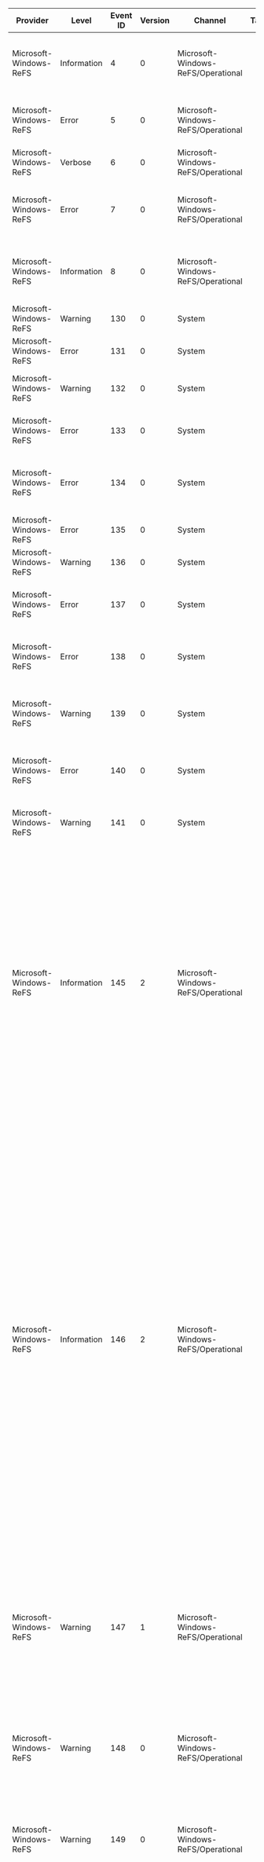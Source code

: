 Provider                |  Level        |  Event ID  |  Version  |  Channel                             |  Task  |  Opcode  |  Keyword          |  Message
------------------------|---------------|------------|-----------|--------------------------------------|--------|----------|-------------------|------------------------------------------------------------------------------------------------------------------------------------------------------------------------------------------------------------------------------------------------------------------------------------------------------------------------------------------------------------------------------------------------------------------------------------------------------------------------------------------------------------------------------------------------------------------------------------------------------------------------------------------------------------------------------------------------------------------------------------------------------------------------------------------------------------------------------------------------------------------------------------------------------------------------------------------------------------------------------------------------------------------------------------------------------------------------------------------------------------------------------------------------------------------------------------------------------------------------------------------------------------------------------------------------------------------------------------------------------------------------------------------------------------------------------------------------------------------------------------------------------------------------------------------------------------------------------------------------------------------------------------------------------------------------------------------------------------------------------------------------------------------------------------------------------------------------------------------------------------------------------------------------------------------------------------------------------------------------------------------------------------------------------------------------------------------------------------------------------------------------------------------------------------------------------------------------------------------------------------------------------------------------------------------------------------------------------------------------------------------------------------------------------------------------------------------------------------------------------------------------------------------------------------------------------------------------------------------------------------------------------------------------------------------------------------------------------------------------------------------------------------------------------------------------------------------------------------------------------------------------------------------------------------------------------------------------------------------------------------------------------------------------------------
Microsoft-Windows-ReFS  |  Information  |  4         |  0        |  Microsoft-Windows-ReFS/Operational  |        |          |  VolumeMount      |  The ReFS volume has been successfully mounted.Volume GUID:{VolumeGuid}Volume Name:{VolumeName}Volume Label:{VolumeLabel}Device Name:{DeviceName}
Microsoft-Windows-ReFS  |  Error        |  5         |  0        |  Microsoft-Windows-ReFS/Operational  |        |          |  VolumeMount      |  ReFS failed to mount the volume.Context: {Context}Error: {Status}Volume GUID:{VolumeGuid}DeviceName:{DeviceName}Volume Name:{VolumeName}
Microsoft-Windows-ReFS  |  Verbose      |  6         |  0        |  Microsoft-Windows-ReFS/Operational  |        |          |  VolumeMount      |  ReFS is mounting the volume.Context: {Context}Progress: {Progress}
Microsoft-Windows-ReFS  |  Error        |  7         |  0        |  Microsoft-Windows-ReFS/Operational  |        |          |  VolumeMount      |  ReFS failed to mount the volume. Version {MajorVersionOnDisk}.{MinorVersionOnDisk} doesn't match expected value {MajorVersionExpected}.{MinorVersionExpected} Context: {Context}
Microsoft-Windows-ReFS  |  Information  |  8         |  0        |  Microsoft-Windows-ReFS/Operational  |        |          |  VolumeFillRatio  |  ReFS fast tier is filling up for volume. Context: {Context}FillRatio: {FillRatio}Volume GUID:{VolumeGuid}DeviceName:{DeviceName}Volume Name:{VolumeName}
Microsoft-Windows-ReFS  |  Warning      |  130       |  0        |  System                              |        |          |                   |  The file system structure on volume {VolumeId} has now been repaired.
Microsoft-Windows-ReFS  |  Error        |  131       |  0        |  System                              |        |          |                   |  The file system structure on volume {VolumeId} cannot be corrected.
Microsoft-Windows-ReFS  |  Warning      |  132       |  0        |  System                              |        |          |                   |  The file system detected a checksum error and was able to correct it. The name of the file or folder is "{ObjectName}".
Microsoft-Windows-ReFS  |  Error        |  133       |  0        |  System                              |        |          |                   |  The file system detected a checksum error and was not able to correct it. The name of the file or folder is "{ObjectName}".
Microsoft-Windows-ReFS  |  Error        |  134       |  0        |  System                              |        |          |                   |  The file system was unable to write metadata to the media backing volume {VolumeId}. A write failed with status "{FailureReason}" ReFS will take the volume offline. It may be mounted again automatically.
Microsoft-Windows-ReFS  |  Error        |  135       |  0        |  System                              |        |          |                   |  Volume {VolumeId} is formatted as ReFS but ReFS is unable to mount it; ReFS encountered status {FailureReason}.
Microsoft-Windows-ReFS  |  Warning      |  136       |  0        |  System                              |        |          |                   |  Volume "{VolumeId}" was mounted in an older version of Windows. Some features may be lost.
Microsoft-Windows-ReFS  |  Error        |  137       |  0        |  System                              |        |          |                   |  The file system was unable to write metadata to the media backing volume {VolumeId}. Log redo failed with status "{FailureReason}" . The volume is being mounted without the log applied.
Microsoft-Windows-ReFS  |  Error        |  138       |  0        |  System                              |        |          |                   |  The file system was unable to open redo log for the media backing volume {VolumeId}. Log redo failed with status "{FailureReason}" . The volume is being mounted without the log applied.
Microsoft-Windows-ReFS  |  Warning      |  139       |  0        |  System                              |        |          |                   |  The file system detected a global metadata corruption and was able to repair it on volume {VolumeId}. Space may be leaked as part of the repair. If future mounts fail, attempting a readonly volume mount may succeed.
Microsoft-Windows-ReFS  |  Error        |  140       |  0        |  System                              |        |          |                   |  The file system detected a global metadata corruption and was not able to repair it on volume {VolumeId}. Attempting a readonly volume mount may succeed.
Microsoft-Windows-ReFS  |  Warning      |  141       |  0        |  System                              |        |          |                   |  The file system has skipped replaying the redo log on volume {VolumeId}. Pending log records will not be applied. ReFS will mount the volume without applying the redo log.
Microsoft-Windows-ReFS  |  Information  |  145       |  2        |  Microsoft-Windows-ReFS/Operational  |        |          |  Statistics       |  IO latency summary common data for volume:           Volume Id: {VolumeCorrelationId}           Volume name: {VolumeName}           Tier Index {TierIndex}           Max Acceptable IO Latency: {MaxLatencyMs} ms           Read/Write latency buckets (ns): [{ReadWriteLatencyBucket1}, {ReadWriteLatencyBucket2}, {ReadWriteLatencyBucket3}, {VolumeCorrelationId}0, {VolumeCorrelationId}1, {VolumeCorrelationId}2, {VolumeCorrelationId}3]           Trim latency buckets (ns): [{VolumeCorrelationId}4, {VolumeCorrelationId}5, {VolumeCorrelationId}6, {VolumeCorrelationId}7, {VolumeCorrelationId}8, {VolumeCorrelationId}9, {VolumeNameLength}0]           Flush latency buckets (ns): [{VolumeNameLength}1, {VolumeNameLength}2, {VolumeNameLength}3, {VolumeNameLength}4, {VolumeNameLength}5, {VolumeNameLength}6, {VolumeNameLength}7]
Microsoft-Windows-ReFS  |  Information  |  146       |  2        |  Microsoft-Windows-ReFS/Operational  |        |          |  Statistics       |  IO latency summary:           Version: {Version}           Volume Id: {VolumeCorrelationId}           Volume name: {VolumeName}           Tier index: {TierIndex}           Max Acceptable IO Latency: {MaxLatencyMs} ms           Read/Write latency buckets (ns): [{ReadWriteLatencyBucket1}, {ReadWriteLatencyBucket2}, {Version}0, {Version}1, {Version}2, {Version}3, {Version}4]           Trim latency buckets (ns): [{Version}5, {Version}6, {Version}7, {Version}8, {Version}9, {VolumeCorrelationId}0, {VolumeCorrelationId}1]           Flush latency buckets (ns): [{VolumeCorrelationId}2, {VolumeCorrelationId}3, {VolumeCorrelationId}4, {VolumeCorrelationId}5, {VolumeCorrelationId}6, {VolumeCorrelationId}7, {VolumeCorrelationId}8]           Interval duration: {VolumeNameLength}0 us           Non-cached reads:                     IO count: {VolumeNameLength}1                     Total bytes: {VolumeNameLength}2                     Avg latency: {VolumeNameLength}3 ns           Non-cached writes:                      IO count: {VolumeNameLength}4                     Total bytes: {VolumeNameLength}5                     Avg latency: {VolumeNameLength}6 ns           File flushes:                      IO count: {VolumeNameLength}7                     Avg latency: {VolumeNameLength}8 ns           Directory flushes:                      IO count: {VolumeNameLength}9                     Avg latency: {VolumeName}0 ns           Volume flushes:                      IO count: {VolumeName}1                     Avg latency: {VolumeName}2 ns           File level trims:                      IO count: {VolumeName}3                     Total bytes: {VolumeName}4                     Extents count: {VolumeName}5                     Avg latency: {VolumeName}6 ns           Volume trims:                      IO count: {VolumeName}7                     Total bytes: {VolumeName}8                     Extents count: {VolumeName}9                     Avg latency: {IsBootVolume}0 ns For more details see the details tab.
Microsoft-Windows-ReFS  |  Warning      |  147       |  1        |  Microsoft-Windows-ReFS/Operational  |        |          |  Statistics       |  An IO took more than {MaxLatencyMs} ms to complete:           Process Id: {ProcessId}           Process name: {ProcessName}           File name: {VolumeCorrelationId}0           File offset: {VolumeCorrelationId}3           IO Type: {VolumeCorrelationId}1           IO Size: {VolumeCorrelationId}2 bytes           {VolumeCorrelationId}5 cluster(s) starting at cluster {VolumeCorrelationId}5           Latency: {VolumeCorrelationId}4 ms           Volume Id: {VolumeCorrelationId}           Volume name: {VolumeName}           Tier index: {TierIndex}
Microsoft-Windows-ReFS  |  Warning      |  148       |  0        |  Microsoft-Windows-ReFS/Operational  |        |          |  Statistics       |  A {VolumeCorrelationId}0 failed with {VolumeCorrelationId}5.           Process Id: {ProcessId}           Process name: {ProcessName}           File name: {FileName}           IO Size: {VolumeCorrelationId}1 bytes           File offset: {VolumeCorrelationId}2           {VolumeCorrelationId}4 cluster(s) starting at cluster {VolumeCorrelationId}3           Volume Id: {VolumeCorrelationId}           Volume name: {VolumeName}           Tier index: {TierIndex}
Microsoft-Windows-ReFS  |  Warning      |  149       |  0        |  Microsoft-Windows-ReFS/Operational  |        |          |  Statistics       |  In the past {SecondsElapsed} seconds we had IO failures.           High latency IO count: {HighLatencyCount}           Failed writes: {FailedWriteCount}           Failed reads: {FailedReadCount}           Volume Id: {VolumeCorrelationId}           Volume name: {VolumeName}
Microsoft-Windows-ReFS  |  Information  |  150       |  1        |  Microsoft-Windows-ReFS/Operational  |        |          |  Statistics       |  SMR information summary:           Volume Id: {VolumeCorrelationId}           Volume name: {VolumeName}           Sample Duration: {SampleDuration}           Free Space Minimum (Randomly-Writable Tier): {FreeSpaceInRandomlyWriteableTierMin}           Free Space Maximum (Randomly-Writable Tier): {FreeSpaceInRandomlyWriteableTierMax}           Free Space Average (Randomly-Writable Tier): {FreeSpaceInRandomlyWriteableTierAvg}           Free Space Minimum (SMR Tier): {FreeSpaceInSMRTierMin}           Free Space Maximum (SMR Tier): {FreeSpaceInSMRTierMax}           Free Space Average (SMR Tier): {VolumeCorrelationId}0           Usable Free Space Mininum (SMR Tier): {VolumeCorrelationId}1           Usable Free Space Maximum (SMR Tier): {VolumeCorrelationId}2           Usable Free Space Average (SMR Tier): {VolumeCorrelationId}3           Write Serialization Aborted Writes: {VolumeCorrelationId}4           Write Serialization Events: {VolumeCorrelationId}5           Write Serialization Latency Average: {VolumeCorrelationId}6           Write Serialization Latency Maximum: {VolumeCorrelationId}7           Write Serialization Blocked Events: {VolumeCorrelationId}8           Write Serialization Blocked Latency Average: {VolumeCorrelationId}9           Start Garbage Collection Calls Invoked: {VolumeNameLength}0           Start Garbage Collection Calls Failed: {VolumeNameLength}1           Start Garbage Collection Full Speed Calls Invoked: {VolumeNameLength}2           Start Garbage Collection Full Speed Calls Failed: {VolumeNameLength}3           Pause Garbage Collection Calls Invoked: {VolumeNameLength}4           Pause Garbage Collection Calls Failed: {VolumeNameLength}5           Stop Garbage Collection Calls Invoked: {VolumeNameLength}6           Stop Garbage Collection Calls Failed: {VolumeNameLength}7           Full SMR Band Cluster Allocations: {VolumeNameLength}8           Shared SMR Band Cluster Allocations: {VolumeNameLength}9           Garbage Collection Read Latency Total: {VolumeName}0           Garbage Collection Read Latency Average: {VolumeName}1           Garbage Collection Read Latency Maximum: {VolumeName}2           Garbage Collection Total Read IOs: {VolumeName}3           Garbage Collection Write Latency Total: {VolumeName}4           Garbage Collection Write Latency Average: {VolumeName}5           Garbage Collection Write Latency Maximum: {VolumeName}6           Garbage Collection Total Write IOs: {VolumeName}7           Disk Full Requires Garbage Collection: {VolumeName}8           SMR Zone Full Events: {VolumeName}9           CMR Zone Full Events: {SampleDuration}0           Invalid Sector Errors: {SampleDuration}1           IO Device Errors: {SampleDuration}2           IO Unaligned Write Errors: {SampleDuration}3           Write Errors: {SampleDuration}4           Read Errors: {SampleDuration}5           SMR Write-Head Requeries: {SampleDuration}6
Microsoft-Windows-ReFS  |  Information  |  237       |  0        |                                      |        |          |                   |
Microsoft-Windows-ReFS  |  Information  |  238       |  0        |                                      |        |          |                   |
Microsoft-Windows-ReFS  |  Information  |  272       |  0        |                                      |        |          |                   |
Microsoft-Windows-ReFS  |  Information  |  273       |  0        |                                      |        |          |                   |
Microsoft-Windows-ReFS  |  Information  |  274       |  0        |                                      |        |          |                   |
Microsoft-Windows-ReFS  |  Warning      |  513       |  0        |  System                              |        |          |                   |  The file system detected a corruption on a file. The file has been removed from the file system namespace. The name of the file is "{ObjectName}".
Microsoft-Windows-ReFS  |  Error        |  514       |  0        |  System                              |        |          |                   |  The file system detected a corruption on a file. The file system may have failed to remove it from the file system namespace. The name of the file is "{ObjectName}".
Microsoft-Windows-ReFS  |  Warning      |  515       |  0        |  System                              |        |          |                   |  The file system detected a corruption on a folder. Contents of the folder have been removed from the file system namespace. The name of the folder is "{ObjectName}".
Microsoft-Windows-ReFS  |  Error        |  516       |  0        |  System                              |        |          |                   |  The file system detected a corruption on a folder. The file system may have failed to remove contents of the folder from the file system namespace. The name of the folder is "{ObjectName}".
Microsoft-Windows-ReFS  |  Error        |  517       |  0        |  System                              |        |          |                   |  The file system determined that there were multiple volumes on the given disk so has disabled read cache for the volume "{VolumeId}".  Status is "{FailureReason}".
Microsoft-Windows-ReFS  |  Error        |  518       |  0        |  System                              |        |          |                   |  The file system could not determine if there were multiple volumes on the given disk (status is "{FailureReason}") so has disabled read cache for the volume "{VolumeId}".
Microsoft-Windows-ReFS  |  Warning      |  519       |  0        |  System                              |        |          |                   |  The file system detected a corruption on file system metadata. The name of the stream is "{ObjectName}".
Microsoft-Windows-ReFS  |  Error        |  520       |  0        |  System                              |        |          |                   |  The file system detected a corruption on file system metadata. The name of the stream is "{ObjectName}".
Microsoft-Windows-ReFS  |  Warning      |  521       |  0        |  System                              |        |          |                   |  Volume "{ObjectName}" detected a corruption on file system metadata. It will lose self-healing features.
Microsoft-Windows-ReFS  |  Warning      |  522       |  0        |  System                              |        |          |                   |  The file system detected and fixed volume size inconsistency in boot sector of volume "{ObjectName}".